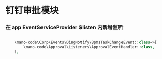 # 钉钉审批模块


### 在 app EventServiceProvider $listen 内新增监听

```php

    \mano-code\Corp\Events\DingNotify\BpmsTaskChangeEvent::class=>[
        \mano-code\Approval\Listeners\ApprovalEventHandler::class,
    ],
```
